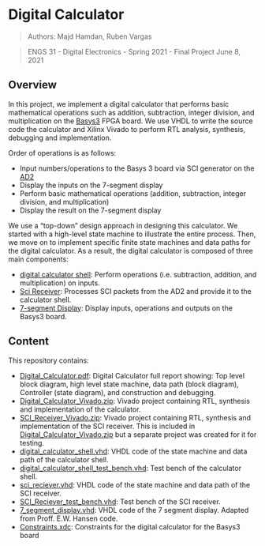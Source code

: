 # Digital Calculator
> Authors: Majd Hamdan, Ruben Vargas

> ENGS 31 - Digital Electronics - Spring 2021 - Final Project
> June 8, 2021

## Overview
In this project, we implement a digital calculator that performs basic mathematical operations such as addition, subtraction, integer division, and multiplication on the [Basys3](https://digilent.com/shop/basys-3-artix-7-fpga-trainer-board-recommended-for-introductory-users/?utm_source=google&utm_medium=cpc&utm_campaign=19550988445&utm_content=148947439830&utm_term=basys%203&gclid=CjwKCAjwrJ-hBhB7EiwAuyBVXdngq3gFscy7oU0qUgXgxJvFHe25JyUn5sgmo0B9GMTEibJU9FXRcxoCqkQQAvD_BwE) FPGA board. We use VHDL to write the source code the calculator and Xilinx Vivado to perform RTL analysis, synthesis, debugging and implementation. 

Order of operations is as follows:
- Input numbers/operations to the Basys 3 board via SCI generator on the [AD2](https://digilent.com/reference/test-and-measurement/analog-discovery-2/start)
- Display the inputs on the 7-segment display
- Perform basic mathematical operations (addition, subtraction, integer division, and multiplication)
- Display the result on the 7-segment display

We use a “top-down” design approach in designing this calculator. We started with a high-level state machine to illustrate the entire process. Then, we move on to implement specific finite state machines and data paths for the digital calculator. As a result, the digital calculator is composed of three main components:
- [digital calculator shell](https://github.com/majdh98/Digital-Calculator/blob/main/digital_calculator_shell.vhd): Perform operations (i.e. subtraction, addition, and multiplication) on inputs.
- [Sci Receiver](https://github.com/majdh98/Digital-Calculator/blob/main/sci_reciever.vhd): Processes SCI packets from the AD2 and provide it to the calculator shell. 
- [ 7-segment Display](https://github.com/majdh98/Digital-Calculator/blob/main/7_segment_display.vhd): Display inputs, operations and outputs on the Basys3 board.

## Content
This repository contains:
- [Digital_Calculator.pdf](https://github.com/majdh98/Digital-Calculator/blob/main/Digital_Calculator.pdf): Digital Calculator full report showing: Top level block diagram, high level state machine, data path (block diagram), Controller (state diagram), and construction and debugging. 
- [Digital_Calculator_Vivado.zip](https://github.com/majdh98/Digital-Calculator/blob/main/Digital_Calculator_Vivado.zip): Vivado project containing RTL, synthesis and implementation of the calculator.
- [SCI_Receiver_Vivado.zip](https://github.com/majdh98/Digital-Calculator/blob/main/SCI_Receiver%20P_Vivado.zip): Vivado project containing RTL, synthesis and implementation of the SCI receiver. This is included in [Digital_Calculator_Vivado.zip](https://github.com/majdh98/Digital-Calculator/blob/main/Digital_Calculator_Vivado.zip) but a separate project was created for it for testing.
- [digital_calculator_shell.vhd](https://github.com/majdh98/Digital-Calculator/blob/main/digital_calculator_shell.vhd): VHDL code of the state machine and data path of the calculator shell.
- [digital_calculator_shell_test_bench.vhd](https://github.com/majdh98/Digital-Calculator/blob/main/digital_calculator_shell_test_bench.vhd): Test bench of the calculator shell. 
- [sci_reciever.vhd](https://github.com/majdh98/Digital-Calculator/blob/main/sci_reciever.vhd): VHDL code of the state machine and data path of the SCI receiver.
- [SCI_Reciever_test_bench.vhd](https://github.com/majdh98/Digital-Calculator/blob/main/SCI_Reciever_test_bench.vhd): Test bench of the SCI receiver.
- [7_segment_display.vhd](https://github.com/majdh98/Digital-Calculator/blob/main/7_segment_display.vhd): VHDL code of the 7 segment display. Adapted from Proff. E.W. Hansen code. 
- [Constraints.xdc](https://github.com/majdh98/Digital-Calculator/blob/main/Constraints.xdc): Constraints for the digital calculator for the Basys3 board
